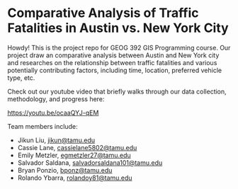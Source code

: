 # Comparative Analysis of Traffic Fatalities in Austin vs. New York City
Howdy! This is the project repo for GEOG 392 GIS Programming course. Our project draw an comparative analysis between Austin and New York city and researches on the relationship between traffic fatalities and various potentially contributing factors, including time, location, preferred vehicle type, etc.

Check out our youtube video that briefly walks through our data collection, methodology, and progress here:

https://youtu.be/ocaaQYJ-qEM

Team members include:
- Jikun Liu, jikun@tamu.edu
- Cassie Lane, cassielane5802@tamu.edu
- Emily Metzler, egmetzler27@tamu.edu
- Salvador Saldana, salvadorsaldana101@tamu.edu
- Bryan Ponzio, bponz@tamu.edu
- Rolando Ybarra, rolandoy81@tamu.edu
